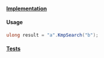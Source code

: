 #### [Implementation](https://github.com/Timmoth/DsaDotnet/blob/main/DsaDotnet/Text/KnuthMorrisPratt.cs)


#### Usage
```cs
ulong result = "a".KmpSearch("b");
```

#### [Tests](https://github.com/Timmoth/DsaDotnet/blob/main/Tests/Text/KnuthMorrisPrattTests.cs)